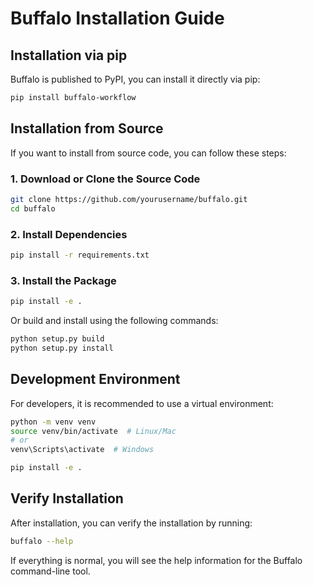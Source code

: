 # Buffalo Installation Guide

## Installation via pip

Buffalo is published to PyPI, you can install it directly via pip:

```bash
pip install buffalo-workflow
```

## Installation from Source

If you want to install from source code, you can follow these steps:

### 1. Download or Clone the Source Code

```bash
git clone https://github.com/yourusername/buffalo.git
cd buffalo
```

### 2. Install Dependencies

```bash
pip install -r requirements.txt
```

### 3. Install the Package

```bash
pip install -e .
```

Or build and install using the following commands:

```bash
python setup.py build
python setup.py install
```

## Development Environment

For developers, it is recommended to use a virtual environment:

```bash
python -m venv venv
source venv/bin/activate  # Linux/Mac
# or
venv\Scripts\activate  # Windows

pip install -e .
```

## Verify Installation

After installation, you can verify the installation by running:

```bash
buffalo --help
```

If everything is normal, you will see the help information for the Buffalo command-line tool. 